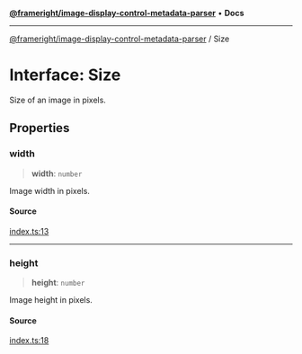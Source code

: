 [**@frameright/image-display-control-metadata-parser**](../README.md) • **Docs**

***

[@frameright/image-display-control-metadata-parser](../README.md) / Size

# Interface: Size

Size of an image in pixels.

## Properties

### width

> **width**: `number`

Image width in pixels.

#### Source

[index.ts:13](https://github.com/Frameright/image-display-control-metadata-parser/blob/main/src/index.ts#L13)

***

### height

> **height**: `number`

Image height in pixels.

#### Source

[index.ts:18](https://github.com/Frameright/image-display-control-metadata-parser/blob/main/src/index.ts#L18)
